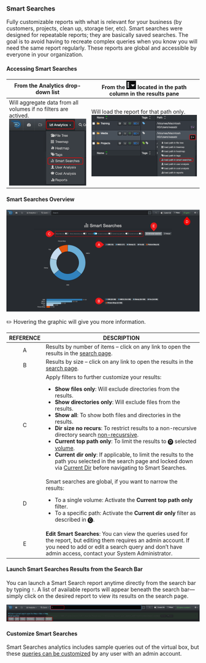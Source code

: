 <p id="smart_searches"></p>

### Smart Searches

Fully customizable reports with what is relevant for your business (by customers, projects, clean up, storage tier, etc). Smart searches were designed for repeatable reports; they are basically saved searches. The goal is to avoid having to recreate complex queries when you know you will need the same report regularly. These reports are global and accessible by everyone in your organization.

#### Accessing Smart Searches

| From the **Analytics** drop-down list | From the <img src="images/icon_more.png" width="25"> located in the path column in the results pane |
| --- | --- |
| Will aggregate data from all volumes if no filters are actived.<br> <img src="images/analytics_select_smart_searches.png" width="300"> | Will load the report for that path only.<br><img src="images/image_analytics_smart_searches_access_via_results_pane_20230215.png" width="600"> |



#### Smart Searches Overview

![Image: Smart Searches Report Overview](images/analytics_smart_searches_2025.png)

✏️ Hovering the graphic will give you more information.

| REFERENCE | DESCRIPTION |
| :---: | --- |
| A | Results by number of items – click on any link to open the results in the [search page](#search_page). |
| B | Results by size – click on any link to open the results in the [search page](#search_page). |
| C | Apply filters to further customize your results:<ul><li>**Show files only**: Will exclude directories from the results.</li><li>**Show directories only**: Will exclude files from the results.</li><li>**Show all**: To show both files and directories in the results.</li><li>**Dir size no recurs**: To restrict results to a non-recursive directory search [non-recusrsive](#recursive).</li><li>**Current top path only**: To limit the results to 🅓 selected [volume](#volume).</li><li>**Current dir only**: If applicable, to limit the results to the path you selected in the search page and locked down via [Current Dir](#current_dir) before navigating to Smart Searches.</li></ul> |
| D | Smart searches are global, if you want to narrow the results:<ul><li>To a single volume: Activate the **Current top path only** filter.</li><li>To a specific path: Activate the **Current dir only** filter as described in 🅒. |
| E | **Edit Smart Searches**: You can view the queries used for the report, but editing them requires an admin account. If you need to add or edit a search query and don’t have admin access, contact your System Administrator. |

#### Launch Smart Searches Results from the Search Bar

You can launch a Smart Search report anytime directly from the search bar by typing `!`. A list of available reports will appear beneath the search bar—simply click on the desired report to view its results on the search page.

![Image: Launching Smart Searches from the Search Bar](images/analytics_smart_searches_launch_from_search_bar.png)


#### Customize Smart Searches

Smart Searches analytics includes sample queries out of the virtual box, but these [queries can be customized](https://docs.diskoverdata.com/diskover_setup_and_config_guide/#smart-searches) by any user with an admin account.
